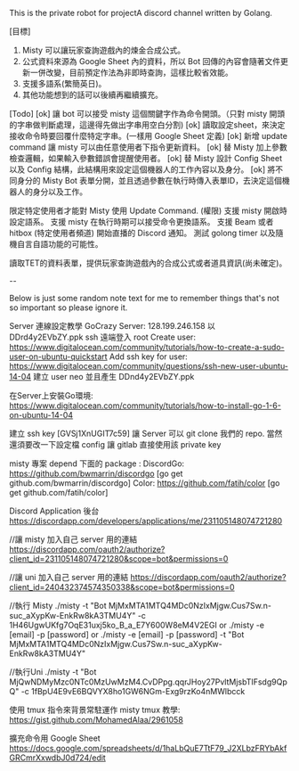 This is the private robot for projectA discord channel written by Golang.

[目標]
1. Misty 可以讓玩家查詢遊戲內的煉金合成公式。
2. 公式資料來源為 Google Sheet 內的資料，所以 Bot 回傳的內容會隨著文件更新一併改變，目前預定作法為非即時查詢，這樣比較省效能。
3. 支援多語系(繁簡英日)。
4. 其他功能想到的話可以後續再繼續擴充。 

[Todo]
[ok] 讓 bot 可以接受 misty 這個關鍵字作為命令開頭。（只對 misty 開頭的字串做判斷處理，這邊得先做出字串用空白分割)
[ok] 讀取設定sheet，來決定接收命令時要回覆什麼特定字串。(一樣用 Google Sheet 定義)
[ok] 新增 update command 讓 misty 可以由任意使用者下指令更新資料。
[ok] 替 Misty 加上參數檢查邏輯，如果輸入參數錯誤會提醒使用者。
[ok] 替 Misty 設計 Config Sheet 以及 Config 結構，此結構用來設定這個機器人的工作內容以及身分。
[ok] 將不同身分的 Misty Bot 表單分開，並且透過參數在執行時傳入表單ID，去決定這個機器人的身分以及工作。

限定特定使用者才能對 Misty 使用 Update Command. (權限)
支援 misty 開啟時設定語系。
支援 misty 在執行時期可以接受命令更換語系。
支援 Beam 或者 hitbox (特定使用者頻道) 開始直播的 Discord 通知。
測試 golong timer 以及隨機自言自語功能的可能性。

讀取TET的資料表單，提供玩家查詢遊戲內的合成公式或者道具資訊(尚未確定)。

--

Below is just some random note text for me to remember things that's not so important so please ignore it.

Server 連線設定教學
GoCrazy Server: 128.199.246.158 以 DDrd4y2EVbZY.ppk ssh 遠端登入 root
Create user: https://www.digitalocean.com/community/tutorials/how-to-create-a-sudo-user-on-ubuntu-quickstart
Add ssh key for user: https://www.digitalocean.com/community/questions/ssh-new-user-ubuntu-14-04
建立 user neo 並且產生 DDnd4y2EVbZY.ppk

在Server上安裝Go環境: https://www.digitalocean.com/community/tutorials/how-to-install-go-1-6-on-ubuntu-14-04

建立 ssh key [GVSj1XnUGIT7c59] 讓 Server 可以 git clone 我們的 repo. 當然還須要改一下設定檔 config 讓 gitlab 直接使用該 private key

misty 專案 depend 下面的 package :
DiscordGo: https://github.com/bwmarrin/discordgo
[go get github.com/bwmarrin/discordgo] 
Color: https://github.com/fatih/color
[go get github.com/fatih/color] 

Discord Application 後台
https://discordapp.com/developers/applications/me/231105148074721280

//讓 misty 加入自己 server 用的連結
https://discordapp.com/oauth2/authorize?client_id=231105148074721280&scope=bot&permissions=0

//讓 uni 加入自己 server 用的連結
https://discordapp.com/oauth2/authorize?client_id=240432374574350338&scope=bot&permissions=0

//執行 Misty
./misty -t "Bot MjMxMTA1MTQ4MDc0NzIxMjgw.Cus7Sw.n-suc_aXypKw-EnkRw8kA3TMU4Y" -c 1H46UgwUKfg7OqE31uxj5ko_B_a_E7Y600W8eM4V2EGI
or
./misty -e [email] -p [password]
or 
./misty -e [email] -p [password] -t "Bot MjMxMTA1MTQ4MDc0NzIxMjgw.Cus7Sw.n-suc_aXypKw-EnkRw8kA3TMU4Y"

//執行Uni
./misty -t "Bot MjQwNDMyMzc0NTc0MzUwMzM4.CvDPpg.qqrJHoy27PvltMjsbTIFsdg9QpQ" -c 1fBpU4E9vE6BQVYX8ho1GW6NGm-Exg9rzKo4nMWlbcck

使用 tmux 指令來背景常駐運作 misty
tmux 教學: https://gist.github.com/MohamedAlaa/2961058

擴充命令用 Google Sheet
https://docs.google.com/spreadsheets/d/1haLbQuE7TtF79_J2XLbzFRYbAkfGRCmrXxwdbJ0d724/edit
